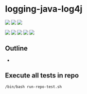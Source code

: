 # logging-java-log4j

![](https://img.shields.io/badge/language-xxx-blue)
![](https://img.shields.io/badge/technology-xxx,%20xxx-blue)
![](https://img.shields.io/badge/development%20year-2021-orange)

![](https://img.shields.io/github/languages/top/shijiansu/logging-java-log4j)
![](https://img.shields.io/github/languages/count/shijiansu/logging-java-log4j)
![](https://img.shields.io/github/languages/code-size/shijiansu/logging-java-log4j)
![](https://img.shields.io/github/repo-size/shijiansu/logging-java-log4j)
![](https://img.shields.io/github/last-commit/shijiansu/logging-java-log4j?color=red)

## Outline

- 

## Execute all tests in repo

`/bin/bash run-repo-test.sh`
